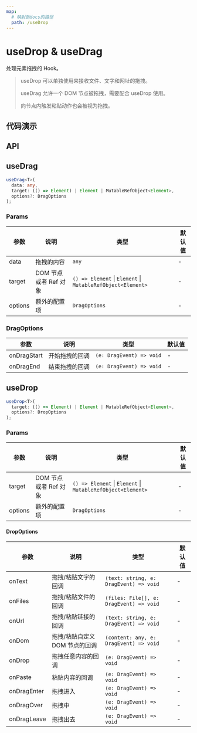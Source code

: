 ```yaml
---
map:
  # 映射到docs的路径
  path: /useDrop
---
```


# useDrop & useDrag

处理元素拖拽的 Hook。

> useDrop 可以单独使用来接收文件、文字和网址的拖拽。
>
> useDrag 允许一个 DOM 节点被拖拽，需要配合 useDrop 使用。
>
> 向节点内触发粘贴动作也会被视为拖拽。

## 代码演示

<demo src="./demo/demo.vue"
  language="vue"
  title="基本用法"
  desc="拖拽区域可以接受文件，链接，文字，和下方的 box 节点。"> </demo>

## API

## useDrag

```typescript
useDrag<T>(
  data: any,
  target: (() => Element) | Element | MutableRefObject<Element>,
  options?: DragOptions
);
```

### Params

| 参数 | 说明 | 类型 | 默认值 |
| --- | --- | --- | --- |
| data | 拖拽的内容 | `any` | - |
| target | DOM 节点或者 Ref 对象 | `() => Element` \| `Element` \| `MutableRefObject<Element>` | - |
| options | 额外的配置项 | `DragOptions` | - |

### DragOptions

| 参数        | 说明           | 类型                     | 默认值 |
| ----------- | -------------- | ------------------------ | ------ |
| onDragStart | 开始拖拽的回调 | `(e: DragEvent) => void` | -      |
| onDragEnd   | 结束拖拽的回调 | `(e: DragEvent) => void` | -      |

## useDrop

```typescript
useDrop<T>(
  target: (() => Element) | Element | MutableRefObject<Element>,
  options?: DropOptions
);
```

### Params

| 参数 | 说明 | 类型 | 默认值 |
| --- | --- | --- | --- |
| target | DOM 节点或者 Ref 对象 | `() => Element` \| `Element` \| `MutableRefObject<Element>` | - |
| options | 额外的配置项 | `DragOptions` | - |

#### DropOptions

| 参数        | 说明                           | 类型                                    | 默认值 |
| ----------- | ------------------------------ | --------------------------------------- | ------ |
| onText      | 拖拽/粘贴文字的回调            | `(text: string, e: DragEvent) => void`  | -      |
| onFiles     | 拖拽/粘贴文件的回调            | `(files: File[], e: DragEvent) => void` | -      |
| onUrl       | 拖拽/粘贴链接的回调            | `(text: string, e: DragEvent) => void`  | -      |
| onDom       | 拖拽/粘贴自定义 DOM 节点的回调 | `(content: any, e: DragEvent) => void`  | -      |
| onDrop      | 拖拽任意内容的回调             | `(e: DragEvent) => void`                | -      |
| onPaste     | 粘贴内容的回调                 | `(e: DragEvent) => void`                | -      |
| onDragEnter | 拖拽进入                       | `(e: DragEvent) => void`                | -      |
| onDragOver  | 拖拽中                         | `(e: DragEvent) => void`                | -      |
| onDragLeave | 拖拽出去                       | `(e: DragEvent) => void`                | -      |

